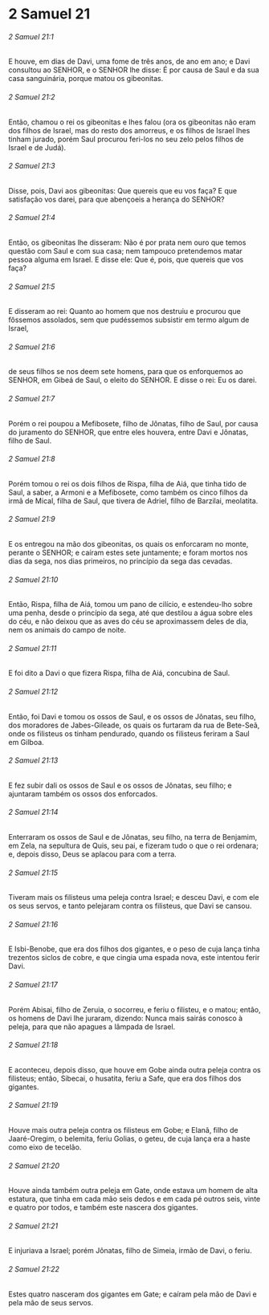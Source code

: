 # 2 Samuel 21

###### 2 Samuel 21:1

E houve, em dias de Davi, uma fome de três anos, de ano em ano; e Davi consultou ao SENHOR, e o SENHOR lhe disse: É por causa de Saul e da sua casa sanguinária, porque matou os gibeonitas.

###### 2 Samuel 21:2

Então, chamou o rei os gibeonitas e lhes falou (ora os gibeonitas não eram dos filhos de Israel, mas do resto dos amorreus, e os filhos de Israel lhes tinham jurado, porém Saul procurou feri-los no seu zelo pelos filhos de Israel e de Judá).

###### 2 Samuel 21:3

Disse, pois, Davi aos gibeonitas: Que quereis que eu vos faça? E que satisfação vos darei, para que abençoeis a herança do SENHOR?

###### 2 Samuel 21:4

Então, os gibeonitas lhe disseram: Não é por prata nem ouro que temos questão com Saul e com sua casa; nem tampouco pretendemos matar pessoa alguma em Israel. E disse ele: Que é, pois, que quereis que vos faça?

###### 2 Samuel 21:5

E disseram ao rei: Quanto ao homem que nos destruiu e procurou que fôssemos assolados, sem que pudéssemos subsistir em termo algum de Israel,

###### 2 Samuel 21:6

de seus filhos se nos deem sete homens, para que os enforquemos ao SENHOR, em Gibeá de Saul, o eleito do SENHOR. E disse o rei: Eu os darei.

###### 2 Samuel 21:7

Porém o rei poupou a Mefibosete, filho de Jônatas, filho de Saul, por causa do juramento do SENHOR, que entre eles houvera, entre Davi e Jônatas, filho de Saul.

###### 2 Samuel 21:8

Porém tomou o rei os dois filhos de Rispa, filha de Aiá, que tinha tido de Saul, a saber, a Armoni e a Mefibosete, como também os cinco filhos da irmã de Mical, filha de Saul, que tivera de Adriel, filho de Barzilai, meolatita.

###### 2 Samuel 21:9

E os entregou na mão dos gibeonitas, os quais os enforcaram no monte, perante o SENHOR; e caíram estes sete juntamente; e foram mortos nos dias da sega, nos dias primeiros, no princípio da sega das cevadas.

###### 2 Samuel 21:10

Então, Rispa, filha de Aiá, tomou um pano de cilício, e estendeu-lho sobre uma penha, desde o princípio da sega, até que destilou a água sobre eles do céu, e não deixou que as aves do céu se aproximassem deles de dia, nem os animais do campo de noite.

###### 2 Samuel 21:11

E foi dito a Davi o que fizera Rispa, filha de Aiá, concubina de Saul.

###### 2 Samuel 21:12

Então, foi Davi e tomou os ossos de Saul, e os ossos de Jônatas, seu filho, dos moradores de Jabes-Gileade, os quais os furtaram da rua de Bete-Seã, onde os filisteus os tinham pendurado, quando os filisteus feriram a Saul em Gilboa.

###### 2 Samuel 21:13

E fez subir dali os ossos de Saul e os ossos de Jônatas, seu filho; e ajuntaram também os ossos dos enforcados.

###### 2 Samuel 21:14

Enterraram os ossos de Saul e de Jônatas, seu filho, na terra de Benjamim, em Zela, na sepultura de Quis, seu pai, e fizeram tudo o que o rei ordenara; e, depois disso, Deus se aplacou para com a terra.

###### 2 Samuel 21:15

Tiveram mais os filisteus uma peleja contra Israel; e desceu Davi, e com ele os seus servos, e tanto pelejaram contra os filisteus, que Davi se cansou.

###### 2 Samuel 21:16

E Isbi-Benobe, que era dos filhos dos gigantes, e o peso de cuja lança tinha trezentos siclos de cobre, e que cingia uma espada nova, este intentou ferir Davi.

###### 2 Samuel 21:17

Porém Abisai, filho de Zeruia, o socorreu, e feriu o filisteu, e o matou; então, os homens de Davi lhe juraram, dizendo: Nunca mais sairás conosco à peleja, para que não apagues a lâmpada de Israel.

###### 2 Samuel 21:18

E aconteceu, depois disso, que houve em Gobe ainda outra peleja contra os filisteus; então, Sibecai, o husatita, feriu a Safe, que era dos filhos dos gigantes.

###### 2 Samuel 21:19

Houve mais outra peleja contra os filisteus em Gobe; e Elanã, filho de Jaaré-Oregim, o belemita, feriu Golias, o geteu, de cuja lança era a haste como eixo de tecelão.

###### 2 Samuel 21:20

Houve ainda também outra peleja em Gate, onde estava um homem de alta estatura, que tinha em cada mão seis dedos e em cada pé outros seis, vinte e quatro por todos, e também este nascera dos gigantes.

###### 2 Samuel 21:21

E injuriava a Israel; porém Jônatas, filho de Simeia, irmão de Davi, o feriu.

###### 2 Samuel 21:22

Estes quatro nasceram dos gigantes em Gate; e caíram pela mão de Davi e pela mão de seus servos.

